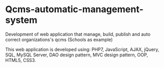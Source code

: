 # Qcms-automatic-management-system
Development of web application that manage, build, publish and auto correct organizations's qcms (Schools as example)

This web application is developed using: PHP7, JavaScript, AJAX, jQuery, SQL, MySQL Server, DAO design pattern, MVC design pattern, OOP, HTML5, CSS3.
